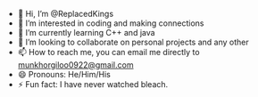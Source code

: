 - 👋 Hi, I’m @ReplacedKings
- 👀 I’m interested in coding and making connections
- 🌱 I’m currently learning C++ and java
- 💞️ I’m looking to collaborate on personal projects and any other 
- 📫 How to reach me, you can email me directly to munkhorgiloo0922@gmail.com
- 😄 Pronouns: He/Him/His
- ⚡ Fun fact: I have never watched bleach.

<!---
ReplacedKings/ReplacedKings is a ✨ special ✨ repository because its `README.md` (this file) appears on your GitHub profile.
You can click the Preview link to take a look at your changes.
--->
